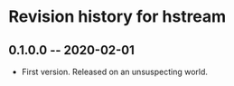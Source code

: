 # Revision history for hstream

## 0.1.0.0 -- 2020-02-01

* First version. Released on an unsuspecting world.
